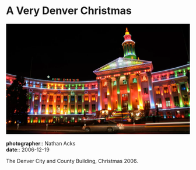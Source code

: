 # A Very Denver Christmas

![Christmas lights on Denver's City and County building](assets/2006-12-19-a-very-denver-christmas.webp)

**photographer**:: Nathan Acks  
**date**:: 2006-12-19

The Denver City and County Building, Christmas 2006.

